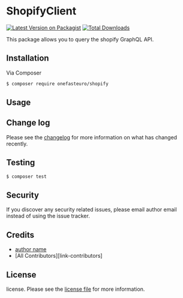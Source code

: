 # ShopifyClient

[![Latest Version on Packagist][ico-version]][link-packagist]
[![Total Downloads][ico-downloads]][link-downloads]

This package allows you to query the shopify GraphQL API.

## Installation

Via Composer

``` bash
$ composer require onefasteuro/shopify
```

## Usage

## Change log

Please see the [changelog](changelog.md) for more information on what has changed recently.

## Testing

``` bash
$ composer test
```

## Security

If you discover any security related issues, please email author email instead of using the issue tracker.

## Credits

- [author name][link-author]
- [All Contributors][link-contributors]

## License

license. Please see the [license file](license.md) for more information.

[ico-version]: https://img.shields.io/packagist/v/onefasteuro/shopify.svg?style=flat-square
[ico-downloads]: https://img.shields.io/packagist/dt/onefasteuro/shopify.svg?style=flat-square

[link-packagist]: https://packagist.org/packages/onefasteuro/shopifyclient
[link-downloads]: https://packagist.org/packages/onefasteuro/shopifyclient
[link-author]: https://github.com/onefasteuro